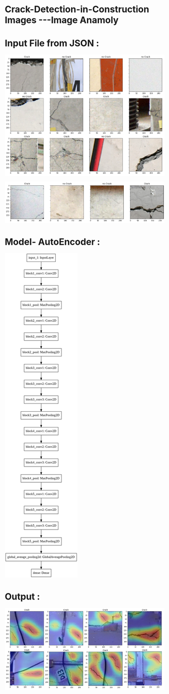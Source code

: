 # Crack-Detection-in-Construction Images ---Image Anamoly

# Input File from JSON :
![input](/1.png)


![input](/cracks.png)

# Model- AutoEncoder :
![input](/3.png)

# Output :
![input](/2.png)

